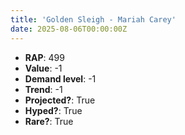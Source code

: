 ```yaml
---
title: 'Golden Sleigh - Mariah Carey'
date: 2025-08-06T00:00:00Z
---
```

- **RAP**: 499
- **Value**: -1
- **Demand level**: -1
- **Trend**: -1
- **Projected?**: True
- **Hyped?**: True
- **Rare?**: True
